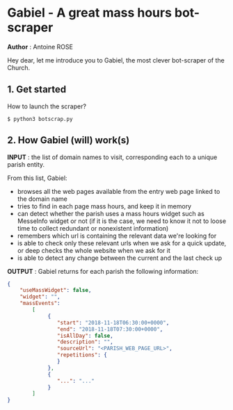 # Gabiel - A great mass hours bot-scraper

__**Author**__ : Antoine ROSE 

Hey dear, let me introduce you to Gabiel, the most clever bot-scraper of the Church.

## 1. Get started

How to launch the scraper?

```shell
$ python3 botscrap.py
```

## 2. How Gabiel (will) work(s)

**INPUT** : the list of domain names to visit, corresponding each to a unique parish entity.

From this list, Gabiel: 
- browses all the web pages available from the entry web page linked to the domain name 
- tries to find in each page mass hours, and keep it in memory
- can detect whether the parish uses a mass hours widget such as MesseInfo widget or not (if it is the case, we need to know it not to loose time to collect redundant or nonexistent information)
- remembers which url is containing the relevant data we're looking for
- is able to check only these relevant urls when we ask for a quick update, or deep checks the whole website when we ask for it
- is able to detect any change between the current and the last check up

**OUTPUT** : Gabiel returns for each parish the following information:

```json
{
    "useMassWidget": false,
    "widget": "",
    "massEvents": 
        [  
             {  
                "start": "2018-11-18T06:30:00+0000",
                "end": "2018-11-18T07:30:00+0000",
                "isAllDay": false,
                "description": "",
                "sourceUrl": "<PARISH_WEB_PAGE_URL>",
                "repetitions": {  
                }
             },
             {
                "...": "..."
             }
        ]
}
``` 

